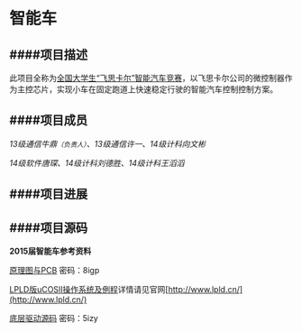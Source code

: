 # 智能车

####项目描述
---
此项目全称为[全国大学生“飞思卡尔”智能汽车竞赛](http://www.smartcar.au.tsinghua.edu.cn/)，以飞思卡尔公司的微控制器作为主控芯片，实现小车在固定跑道上快速稳定行驶的智能汽车控制控制方案。

####项目成员
---
*13级通信牛鼎<small>（负责人）</small>、13级通信许一、14级计科向文彬*

*14级软件唐琛、14级计科刘德胜、14级计科王滔滔*

####项目进展
---

####项目源码
---
**2015届智能车参考资料**

[原理图与PCB](http://pan.baidu.com/s/1DkLNg) 密码：8igp

[LPLD版uCOSII操作系统及例程](http://www.lpld.cn/?p=97)详情请见官网[http://www.lpld.cn/](http://www.lpld.cn/)

[底层驱动源码](http://pan.baidu.com/s/1gdK2iIZ) 密码：5izy